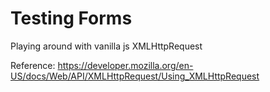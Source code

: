# Testing Forms

Playing around with vanilla js XMLHttpRequest

Reference: https://developer.mozilla.org/en-US/docs/Web/API/XMLHttpRequest/Using_XMLHttpRequest
